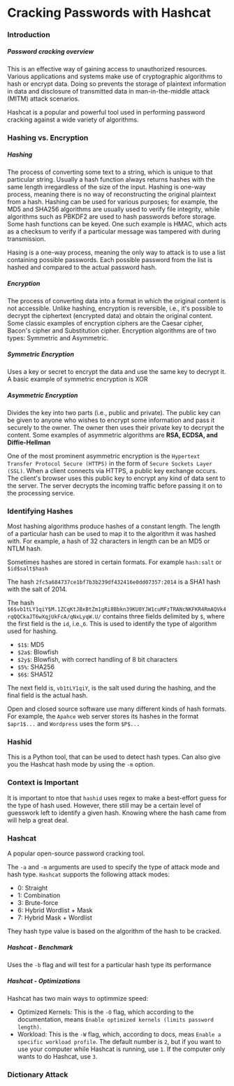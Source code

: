 # Cracking Passwords with Hashcat
### Introduction

##### Password cracking overview
This is an effective way of gaining access to unauthorized resources. Various applications and systems make use of cryptographic algorithms to hash or encrypt data. Doing so prevents the storage of plaintext information in data and disclosure of transmitted data in man-in-the-middle attack (MITM) attack scenarios.

Hashcat is a popular and powerful tool used in performing password cracking against a wide variety of algorithms.

### Hashing vs. Encryption

##### Hashing
The process of converting some text to a string, which is unique to that particular string. Usually a hash function always returns hashes with the same length irregardless of the size of the input. Hashing is one-way process, meaning there is no way of reconstructing the original plaintext from a hash. Hashing can be used for various purposes; for example, the MD5 and SHA256 algorithms are usually used to verify file integrity, while algorithms such as PBKDF2 are used to hash passwords before storage. Some hash functions can be keyed. One such example is HMAC, which acts as a checksum to verify if a particular message was tampered with during transmission.

Hasing is a one-way process, meaning the only way to attack is to use a list containing possible passwords. Each possible password from the list is hashed and compared to the actual password hash.

##### Encryption
The process of converting data into a format in which the original content is not accessible. Unlike hashing, encryption is reversible, i.e., it's possible to decrypt the ciphertext (encrypted data) and obtain the original content. Some classic examples of encryption ciphers are the Caesar cipher, Bacon's cipher and Substitution cipher. Encryption algorithms are of two types: Symmetric and Asymmetric.

##### Symmetric Encryption
Uses a key or secret to encrypt the data and use the same key to decrypt it. A basic example of symmetric encryption is XOR

##### Asymmetric Encryption
Divides the key into two parts (i.e., public and private). The public key can be given to anyone who wishes to encrypt some information and pass it securely to the owner. The owner then uses their private key to decrypt the content. Some examples of asymmetric algorithms are **RSA, ECDSA, and Diffie-Hellman**

One of the most prominent asymmetric encryption is the `Hypertext Transfer Protocol Secure (HTTPS)` in the form of `Secure Sockets Layer (SSL)`. When a client connects via HTTPS, a public key exchange occurs. The client's browser uses this public key to encrypt any kind of data sent to the server. The server decrypts the incoming traffic before passing it on to the processing service.

### Identifying Hashes
Most hashing algorithms produce hashes of a constant length. The length of a particular hash can be used to map it to the algorithm it was hashed with. For example, a hash of 32 characters in length can be an MD5 or NTLM hash.

Sometimes hashes are stored in certain formats. For example `hash:salt` or `$id$salt$hash`

The hash `2fc5a684737ce1bf7b3b239df432416e0dd07357:2014` is a SHA1 hash with the salt of 2014.

The hash `$6$vb1tLY1qiY$M.1ZCqKtJBxBtZm1gRi8Bbkn39KU0YJW1cuMFzTRANcNKFKR4RmAQVk4rqQQCkaJT6wXqjUkFcA/qNxLyqW.U/`
contains three fields delimited by `$`, where the first field is the `id`, i.e.,`6`. This is used to identify the type of algorithm used for hashing.

- `$1$`: MD5
- `$2a$`: Blowfish
- `$2y$`: Blowfish, with correct handling of 8 bit characters
- `$5%`: SHA256
- `$6$`: SHA512

The next field is, `vb1tLY1qiY`, is the salt used during the hashing, and the final field is the actual hash.

Open and closed source software use many different kinds of hash formats. For example, the `Apahce` web server stores its hashes in the format `$apr1$...` and `Wordpress` uses the form `$P$...`

### Hashid
This is a Python tool, that can be used to detect hash types. Can also give you the Hashcat hash mode by using the `-m` option.

### Context is Important
It is important to ntoe that `hashid` uses regex to make a best-effort guess for the type of hash used. However, there still may be a certain level of guesswork left to identify a given hash. Knowing where the hash came from will help a great deal.

### Hashcat
A popular open-source password cracking tool.

The `-a` and `-m` arguments are used to specify the type of attack mode and hash type. `Hashcat` supports the following attack modes:

- 0: Straight
- 1: Combination
- 3: Brute-force
- 6: Hybrid Wordlist + Mask
- 7: Hybrid Mask + Wordlist

They hash type value is based on the algorithm of the hash to be cracked.

##### Hashcat - Benchmark
Uses the `-b` flag and will test for a particular hash type its performance

##### Hashcat - Optimizations
Hashcat has two main ways to optimmize speed:

- Optimized Kernels: This is the `-O` flag, which according to the documentation, means `Enable optimized kernels (limits password length)`.
- Workload: This is the `-W` flag, which, according to docs, meas `Enable a specific workload profile`. The default number is `2`, but if you want to use your computer while Hashcat is running, use `1`. If the computer only wants to do Hashcat, use `3`.

### Dictionary Attack



